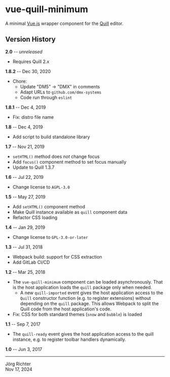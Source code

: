 # vue-quill-minimum

A minimal [Vue.js](https://vuejs.org) wrapper component for the [Quill](https://quilljs.com) editor.

## Version History

**2.0** -- *unreleased*

* Requires Quill 2.x

**1.8.2** -- Dec 30, 2020

* Chore:
    * Update "DM5" -> "DMX" in comments
    * Adapt URLs to `github.com/dmx-systems`
    * Code run through `eslint`

**1.8.1** -- Dec 4, 2019

* Fix: distro file name

**1.8** -- Dec 4, 2019

* Add script to build standalone library

**1.7** -- Nov 21, 2019

* `setHTML()` method does *not* change focus
* Add `focus()` component method to set focus manually
* Update to Quill 1.3.7

**1.6** -- Jul 22, 2019

* Change license to `AGPL-3.0`

**1.5** -- May 27, 2019

* Add `setHTML()` component method
* Make Quill instance available as `quill` component data
* Refactor CSS loading

**1.4** -- Jan 29, 2019

* Change license to `GPL-3.0-or-later`

**1.3** -- Jul 31, 2018

* Webpack build: support for CSS extraction
* Add GitLab CI/CD

**1.2** -- Mar 25, 2018

* The `vue-quill-minimum` component can be loaded asynchronously. That is the host application loads the `quill` package only when needed.
    * A new `quill-imported` event gives the host application access to the `Quill` constructor function (e.g. to register extensions) without depending on the `quill` package. This allows Webpack to split the Quill code from the host application's code.
* Fix: CSS for both standard themes (`snow` and `bubble`) is loaded

**1.1** -- Sep 7, 2017

* The `quill-ready` event gives the host application access to the quill instance, e.g. to register toolbar handlers dynamically.

**1.0** -- Jun 3, 2017

------------
Jörg Richter  
Nov 17, 2024
